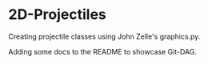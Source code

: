# 2D-Projectiles
Creating projectile classes using John Zelle's graphics.py.

Adding some docs to the README to showcase Git-DAG.

